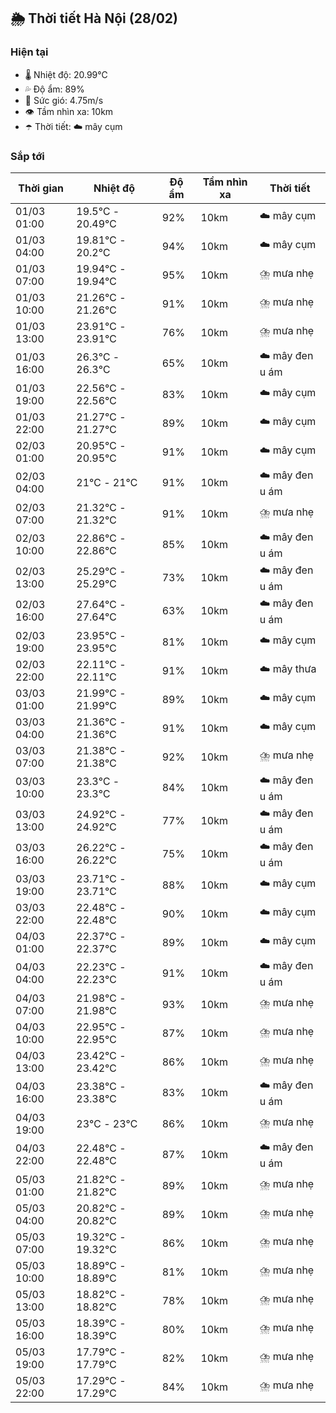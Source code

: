 ## 🌦️ Thời tiết Hà Nội (28/02)

### Hiện tại

- 🌡️ Nhiệt độ: 20.99℃
- 💦 Độ ẩm: 89%
- 💨 Sức gió: 4.75m/s
- 👁️ Tầm nhìn xa: 10km
- ☂️ Thời tiết: ☁️ mây cụm

### Sắp tới

| Thời gian | Nhiệt độ | Độ ẩm | Tầm nhìn xa | Thời tiết |
| --- | --- | --- | --- | --- |
| 01/03 01:00 | 19.5℃ - 20.49℃ | 92% | 10km | ☁️ mây cụm |
| 01/03 04:00 | 19.81℃ - 20.2℃ | 94% | 10km | ☁️ mây cụm |
| 01/03 07:00 | 19.94℃ - 19.94℃ | 95% | 10km | ⛈️ mưa nhẹ |
| 01/03 10:00 | 21.26℃ - 21.26℃ | 91% | 10km | ⛈️ mưa nhẹ |
| 01/03 13:00 | 23.91℃ - 23.91℃ | 76% | 10km | ⛈️ mưa nhẹ |
| 01/03 16:00 | 26.3℃ - 26.3℃ | 65% | 10km | ☁️ mây đen u ám |
| 01/03 19:00 | 22.56℃ - 22.56℃ | 83% | 10km | ☁️ mây cụm |
| 01/03 22:00 | 21.27℃ - 21.27℃ | 89% | 10km | ☁️ mây cụm |
| 02/03 01:00 | 20.95℃ - 20.95℃ | 91% | 10km | ☁️ mây cụm |
| 02/03 04:00 | 21℃ - 21℃ | 91% | 10km | ☁️ mây đen u ám |
| 02/03 07:00 | 21.32℃ - 21.32℃ | 91% | 10km | ⛈️ mưa nhẹ |
| 02/03 10:00 | 22.86℃ - 22.86℃ | 85% | 10km | ☁️ mây đen u ám |
| 02/03 13:00 | 25.29℃ - 25.29℃ | 73% | 10km | ☁️ mây đen u ám |
| 02/03 16:00 | 27.64℃ - 27.64℃ | 63% | 10km | ☁️ mây đen u ám |
| 02/03 19:00 | 23.95℃ - 23.95℃ | 81% | 10km | ☁️ mây cụm |
| 02/03 22:00 | 22.11℃ - 22.11℃ | 91% | 10km | ☁️ mây thưa |
| 03/03 01:00 | 21.99℃ - 21.99℃ | 89% | 10km | ☁️ mây cụm |
| 03/03 04:00 | 21.36℃ - 21.36℃ | 91% | 10km | ☁️ mây cụm |
| 03/03 07:00 | 21.38℃ - 21.38℃ | 92% | 10km | ⛈️ mưa nhẹ |
| 03/03 10:00 | 23.3℃ - 23.3℃ | 84% | 10km | ☁️ mây đen u ám |
| 03/03 13:00 | 24.92℃ - 24.92℃ | 77% | 10km | ☁️ mây đen u ám |
| 03/03 16:00 | 26.22℃ - 26.22℃ | 75% | 10km | ☁️ mây đen u ám |
| 03/03 19:00 | 23.71℃ - 23.71℃ | 88% | 10km | ☁️ mây cụm |
| 03/03 22:00 | 22.48℃ - 22.48℃ | 90% | 10km | ☁️ mây cụm |
| 04/03 01:00 | 22.37℃ - 22.37℃ | 89% | 10km | ☁️ mây cụm |
| 04/03 04:00 | 22.23℃ - 22.23℃ | 91% | 10km | ☁️ mây đen u ám |
| 04/03 07:00 | 21.98℃ - 21.98℃ | 93% | 10km | ⛈️ mưa nhẹ |
| 04/03 10:00 | 22.95℃ - 22.95℃ | 87% | 10km | ⛈️ mưa nhẹ |
| 04/03 13:00 | 23.42℃ - 23.42℃ | 86% | 10km | ⛈️ mưa nhẹ |
| 04/03 16:00 | 23.38℃ - 23.38℃ | 83% | 10km | ☁️ mây đen u ám |
| 04/03 19:00 | 23℃ - 23℃ | 86% | 10km | ⛈️ mưa nhẹ |
| 04/03 22:00 | 22.48℃ - 22.48℃ | 87% | 10km | ☁️ mây đen u ám |
| 05/03 01:00 | 21.82℃ - 21.82℃ | 89% | 10km | ⛈️ mưa nhẹ |
| 05/03 04:00 | 20.82℃ - 20.82℃ | 89% | 10km | ⛈️ mưa nhẹ |
| 05/03 07:00 | 19.32℃ - 19.32℃ | 86% | 10km | ⛈️ mưa nhẹ |
| 05/03 10:00 | 18.89℃ - 18.89℃ | 81% | 10km | ⛈️ mưa nhẹ |
| 05/03 13:00 | 18.82℃ - 18.82℃ | 78% | 10km | ⛈️ mưa nhẹ |
| 05/03 16:00 | 18.39℃ - 18.39℃ | 80% | 10km | ⛈️ mưa nhẹ |
| 05/03 19:00 | 17.79℃ - 17.79℃ | 82% | 10km | ⛈️ mưa nhẹ |
| 05/03 22:00 | 17.29℃ - 17.29℃ | 84% | 10km | ⛈️ mưa nhẹ |
